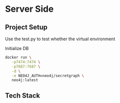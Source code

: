 # Server Side

## Project Setup
Use the test.py to test whether the virtual environment

Initialize DB

``` bash
docker run \
   -p7474:7474 \
   -p7687:7687 \
   -d \
   -e NEO4J_AUTH=neo4j/secretgraph \
   neo4j:latest
```

## Tech Stack

